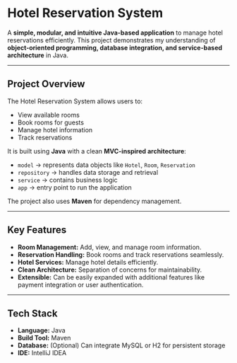 # Hotel Reservation System

A **simple, modular, and intuitive Java-based application** to manage hotel reservations efficiently. This project demonstrates my understanding of **object-oriented programming, database integration, and service-based architecture** in Java.

---

## **Project Overview**

The Hotel Reservation System allows users to:
- View available rooms
- Book rooms for guests
- Manage hotel information
- Track reservations

It is built using **Java** with a clean **MVC-inspired architecture**:
- `model` → represents data objects like `Hotel`, `Room`, `Reservation`
- `repository` → handles data storage and retrieval
- `service` → contains business logic
- `app` → entry point to run the application

The project also uses **Maven** for dependency management.

---

## **Key Features**

- **Room Management:** Add, view, and manage room information.
- **Reservation Handling:** Book rooms and track reservations seamlessly.
- **Hotel Services:** Manage hotel details efficiently.
- **Clean Architecture:** Separation of concerns for maintainability.
- **Extensible:** Can be easily expanded with additional features like payment integration or user authentication.

---

## **Tech Stack**

- **Language:** Java
- **Build Tool:** Maven
- **Database:** (Optional) Can integrate MySQL or H2 for persistent storage
- **IDE:** IntelliJ IDEA
